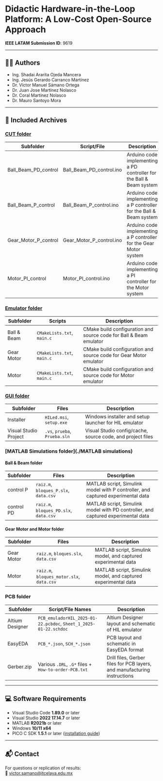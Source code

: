 # Didactic Hardware-in-the-Loop Platform: A Low-Cost Open-Source Approach

**IEEE LATAM Submission ID**: 9619

---

## 👨‍🔬 Authors

- Ing. Shadai Ararita Ojeda Mancera  
- Ing. Jesús Gerardo Carranco Martínez  
- Dr. Víctor Manuel Sámano Ortega  
- Dr. Juan Jose Martínez Nolasco  
- Dr. Coral Martínez Nolasco  
- Dr. Mauro Santoyo Mora

---

## 📁 Included Archives

### [CUT folder](./CUT)

| Subfolder             | Script/File                       | Description                                                               |
|-----------------------|-----------------------------------|---------------------------------------------------------------------------|
| Ball_Beam_PD_control  | Ball_Beam_PD_control.ino          | Arduino code implementing a PD controller for the Ball & Beam system      |
| Ball_Beam_P_control   | Ball_Beam_P_control.ino           | Arduino code implementing a P controller for the Ball & Beam system       |
| Gear_Motor_P_control  | Gear_Motor_P_control.ino          | Arduino code implementing a P controller for the Gear Motor system        |
| Motor_PI_control      | Motor_PI_control.ino              | Arduino code implementing a PI controller for the Motor system            |

### [Emulator folder](./Emulator)

| Subfolder     | Scripts                  | Description                                                                 |
|---------------|---------------------------|-----------------------------------------------------------------------------|
| Ball & Beam   | `CMakeLists.txt`, `main.c`| CMake build configuration and source code for Ball & Beam emulator         |
| Gear Motor    | `CMakeLists.txt`, `main.c`| CMake build configuration and source code for Gear Motor emulator          |
| Motor         | `CMakeLists.txt`, `main.c`| CMake build configuration and source code for Motor emulator               |

### [GUI folder](./GUI)

| Subfolder                | Files                                     | Description                                                                 |
|--------------------------|-------------------------------------------|-----------------------------------------------------------------------------|
| Installer                | `HILed.msi`, `setup.exe`                  | Windows installer and setup launcher for HIL emulator                      |
| Visual Studio Project    | `.vs`, `prueba`, `Prueba.sln`             | Visual Studio config/cache, source code, and project files                 |

### [MATLAB Simulations folder](./MATLAB simulations)

#### Ball & Beam folder

| Subfolder     | Files                                 | Description                                                                  |
|---------------|----------------------------------------|------------------------------------------------------------------------------|
| control P     | `raiz.m`, `bloques_P.slx`, `data.csv` | MATLAB script, Simulink model with P controller, and captured experimental data |
| control PD    | `raiz.m`, `bloques_PD.slx`, `data.csv`| MATLAB script, Simulink model with PD controller, and captured experimental data |

#### Gear Motor and Motor folder

| Subfolder     | Files                                   | Description                                                                  |
|---------------|------------------------------------------|------------------------------------------------------------------------------|
| Gear Motor    | `raiz.m`, `bloques.slx`, `data.csv`      | MATLAB script, Simulink model, and captured experimental data               |
| Motor         | `raiz.m`, `bloques_motor.slx`, `data.csv`| MATLAB script, Simulink model, and captured experimental data               |

### PCB folder

| Subfolder         | Script/File Names                                      | Description                                                                 |
|-------------------|--------------------------------------------------------|-----------------------------------------------------------------------------|
| Altium Designer   | `PCB_emuladorHIL_2025-01-22.pcbdoc`, `Sheet_1_2025-01-22.schdoc` | Altium Designer layout and schematic of HIL emulator              |
| EasyEDA           | `PCB_*.json`, `SCH_*.json`                             | PCB layout and schematic in EasyEDA format                                  |
| Gerber.zip        | Various `.DRL`, `.G*` files + `How-to-order-PCB.txt`   | Drill files, Gerber files for PCB layers, and manufacturing instructions    |

---

## 💻 Software Requirements

- Visual Studio Code **1.89.0** or later  
- Visual Studio **2022 17.14.7** or later  
- MATLAB **R2021b** or later  
- Windows **10/11 x64**  
- PICO C SDK **1.5.1** or later ([installation guide](https://www.youtube.com/watch?v=gElPEETEqHI))

---

## 📬 Contact

For questions or replication of results:  
📧 [victor.samano@itcelaya.edu.mx](mailto:victor.samano@itcelaya.edu.mx)
